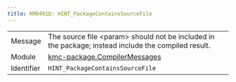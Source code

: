 ```yaml
---
title: KM0401D: HINT_PackageContainsSourceFile
---
```


|            |           |
|------------|---------- |
| Message    | The source file &lt;param&gt; should not be included in the package; instead include the compiled result\. |
| Module     | [kmc-package.CompilerMessages](kmc-package.compilermessages) |
| Identifier | `HINT_PackageContainsSourceFile` |


